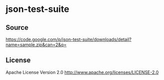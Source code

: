 # json-test-suite

## Source

https://code.google.com/p/json-test-suite/downloads/detail?name=sample.zip&can=2&q=

## License

Apache License Version 2.0
http://www.apache.org/licenses/LICENSE-2.0